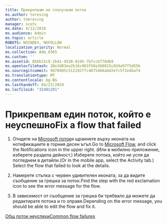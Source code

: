 ```yaml
---
title: Прикрепвам не сполучвам поток
ms.author: toresing
author: tomresing
manager: scotv
ms.date: 4/12/2018
ms.audience: Admin
ms.topic: article
ROBOTS: NOINDEX, NOFOLLOW
localization_priority: Normal
ms.collection: Adm_O365
ms.custom: ''
ms.assetid: 856b15c9-2b41-4528-8195-7bfccbf78d69
ms.openlocfilehash: 28e3d83ee2b16c003f50a3b8815c034a97f5d55b
ms.sourcegitcommit: 9d78905c512192ffc4675468abd2efc5f2e4baf4
ms.translationtype: MT
ms.contentlocale: bg-BG
ms.lasthandoff: 04/23/2019
ms.locfileid: "32401281"
---
```

# <a name="fix-a-flow-that-failed"></a><span data-ttu-id="9e4d9-102">Прикрепвам един поток, който е неуспешно</span><span class="sxs-lookup"><span data-stu-id="9e4d9-102">Fix a flow that failed</span></span>

1. <span data-ttu-id="9e4d9-103">Отидете на [Microsoft поток](https://flow.microsoft.com/)и щракнете върху иконата на нотификациите в горния десен ъгъл.</span><span class="sxs-lookup"><span data-stu-id="9e4d9-103">Go to [Microsoft Flow](https://flow.microsoft.com/), and click the Notifications icon in the upper right.</span></span> <span data-ttu-id="9e4d9-104">(Или в мобилно приложение, изберете раздела дейност.) Изберете потока, който не успя да погледнем в детайли.</span><span class="sxs-lookup"><span data-stu-id="9e4d9-104">(Or in the mobile app, select the Activity tab.) Select the flow that failed to look at the details.</span></span>
    
2. <span data-ttu-id="9e4d9-105">Намерете стъпка с червен удивителен иконата, за да видите съобщение за грешка за поток.</span><span class="sxs-lookup"><span data-stu-id="9e4d9-105">Find the step with the red exclamation icon to see the error message for the flow.</span></span>
    
3. <span data-ttu-id="9e4d9-106">В зависимост от съобщение за грешка би трябвало да можете да редактирате потока и го оправя.</span><span class="sxs-lookup"><span data-stu-id="9e4d9-106">Depending on the error message, you should be able to edit the flow and fix it.</span></span> 
    
[<span data-ttu-id="9e4d9-107">Общ поток неуспехи</span><span class="sxs-lookup"><span data-stu-id="9e4d9-107">Common flow failures</span></span>](https://go.microsoft.com/fwlink/?linkid=872110)
  

